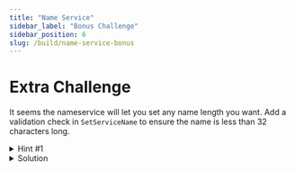 ```yaml
---
title: "Name Service"
sidebar_label: "Bonus Challenge"
sidebar_position: 6
slug: /build/name-service-bonus
---
```


# Extra Challenge

It seems the nameservice will let you set any name length you want. Add a validation check in `SetServiceName` to ensure the name is less than 32 characters long.

<details>
<summary>Hint #1</summary>
<p>The `SetServiceName` in the msg_server.go looks like an interesting place to start. It should return an error if the name is too long.</p>
</details>

<details>
<summary>Solution</summary>

If a user attempts to submit a name longer than 32 characters, it will return an error that is not allowed.
```go
// SetServiceName implements types.MsgServer.
func (ms msgServer) SetServiceName(ctx context.Context, msg *types.MsgSetServiceName) (*types.MsgSetServiceNameResponse, error) {
	if len(msg.Name) > 32 {
		return nil, fmt.Errorf("name cannot be longer than 32 characters")
	}

	if err := ms.k.NameMapping.Set(ctx, msg.Sender, msg.Name); err != nil {
		return nil, err
	}

	return &types.MsgSetServiceNameResponse{}, nil
}
```
</details>
